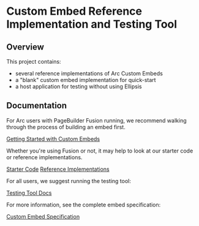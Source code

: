 # Custom Embed Reference Implementation and Testing Tool

## Overview

This project contains:
  * several reference implementations of Arc Custom Embeds
  * a "blank" custom embed implementation for quick-start
  * a host application for testing without using Ellipsis

## Documentation

For Arc users with PageBuilder Fusion running, we recommend walking through the process of building an embed first.

[Getting Started with Custom Embeds](./docs/getting-started.md)

Whether you're using Fusion or not, it may help to look at our starter code or reference implementations.

[Starter Code](./public/blank)
[Reference Implementations](./public/)

For all users, we suggest running the testing tool:

[Testing Tool Docs](./docs/testing.md)

For more information, see the complete embed specification:

[Custom Embed Specification](./docs/reference.md)
